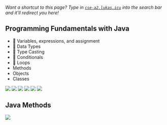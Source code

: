 *Want a shortcut to this page? Type in [`cse-a2.lukas.icu`](http://cse-zines.lukas.icu) into the search bar and it’ll redirect you here!*

## Programming Fundamentals with Java
- 🎨 Variables, expressions, and assignment
- 🎨 Data Types
- 🎨 Type Casting
- 🎨 Conditionals
- 🎨 Loops
- Methods
- Objects
- Classes

![](https://github.com/LukasMurdock/cse-174/blob/main/zines/variables.png)
![](https://github.com/LukasMurdock/cse-174/blob/main/zines/data_types.png)
![](https://github.com/LukasMurdock/cse-174/blob/main/zines/type-casting.png)
![](https://github.com/LukasMurdock/cse-174/blob/main/zines/operators.png)
![](https://github.com/LukasMurdock/cse-174/blob/main/zines/conditional-statements.png)
![](https://github.com/LukasMurdock/cse-174/blob/main/zines/loops.png)


## Java Methods
![](https://github.com/LukasMurdock/cse-174/blob/main/zines/printf.png)
